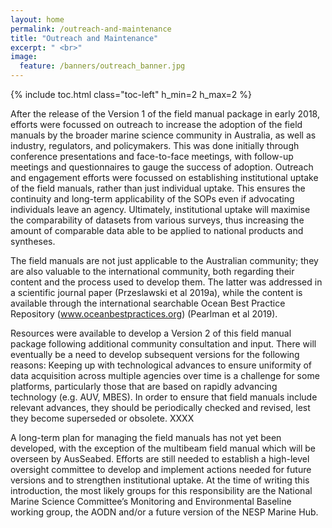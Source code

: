 ```yaml
---
layout: home
permalink: /outreach-and-maintenance
title: "Outreach and Maintenance"
excerpt: " <br>"
image:
  feature: /banners/outreach_banner.jpg
---
```

{% include toc.html class="toc-left" h_min=2 h_max=2 %}

After the release of the Version 1 of the field manual package in early 2018, efforts were focussed on outreach to increase the adoption of the field manuals by the broader marine science community in Australia, as well as industry, regulators, and policymakers. This was done initially through conference presentations and face-to-face meetings, with follow-up meetings and questionnaires to gauge the success of adoption. Outreach and engagement efforts were focussed on establishing institutional uptake of the field manuals, rather than just individual uptake. This ensures the continuity and long-term applicability of the SOPs even if advocating individuals leave an agency. Ultimately, institutional uptake will maximise the comparability of datasets from various surveys, thus increasing the amount of comparable data able to be applied to national products and syntheses. 

The field manuals are not just applicable to the Australian community; they are also valuable to the international community, both regarding their content and the process used to develop them. The latter was addressed in a scientific journal paper (Przeslawski et al 2019a), while the content is available through the international searchable Ocean Best Practice Repository (www.oceanbestpractices.org) (Pearlman et al 2019).  


Resources were available to develop a Version 2 of this field manual package following additional community consultation and input. There will eventually be a need to develop subsequent versions for the following reasons:
Keeping up with technological advances to ensure uniformity of data acquisition across multiple agencies over time is a challenge for some platforms, particularly those that are based on rapidly advancing technology (e.g. AUV, MBES). In order to ensure that field manuals include relevant advances, they should be periodically checked and revised, lest they become superseded or obsolete. 
XXXX


A long-term plan for managing the field manuals has not yet been developed, with the exception of the multibeam field manual which will be overseen by AusSeabed. Efforts are still needed to establish a high-level oversight committee to develop and implement actions needed for future versions and to strengthen institutional uptake. At the time of writing this introduction, the most likely groups for this responsibility are the National Marine Science Committee’s Monitoring and Environmental Baseline working group, the AODN and/or a future version of the NESP Marine Hub. 

